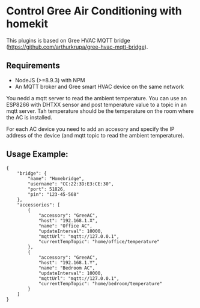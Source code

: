 # Control Gree Air Conditioning with homekit

This plugins is based on Gree HVAC MQTT bridge (https://github.com/arthurkrupa/gree-hvac-mqtt-bridge).

## Requirements 
- NodeJS (>=8.9.3) with NPM
- An MQTT broker and Gree smart HVAC device on the same network

You nedd a mqtt server to read the ambient temperature. You can use an ESP8266 with DHTXX sensor and post temperature value to a topic in an mqtt server. Tah temperature should be the temperature on the room where the AC is installed.

For each AC device you need to add an accesory and specify the IP address of the device (and mqtt topic to read the ambient temperature).

## Usage Example:
```
{
    "bridge": {
        "name": "Homebridge",
        "username": "CC:22:3D:E3:CE:30",
        "port": 51826,
        "pin": "123-45-568"
    },
    "accessories": [
        {
            "accessory": "GreeAC",
            "host": "192.168.1.X",
            "name": "Office AC",
            "updateInterval": 10000,
            "mqttUrl": "mqtt://127.0.0.1",
            "currentTempTopic": "home/office/temperature"
        },
        {
            "accessory": "GreeAC",
            "host": "192.168.1.Y",
            "name": "Bedroom AC",
            "updateInterval": 10000,
            "mqttUrl": "mqtt://127.0.0.1",
            "currentTempTopic": "home/bedroom/temperature"
        }
    ]
}
```

